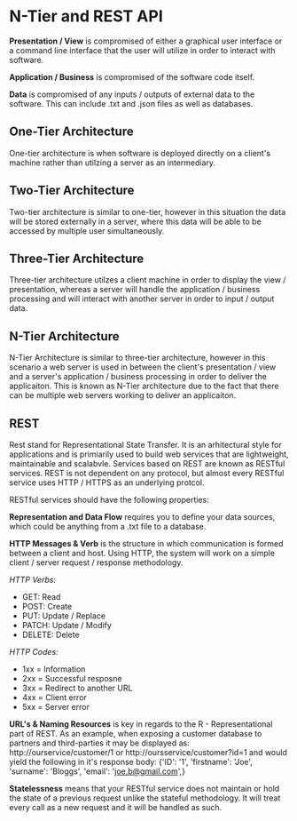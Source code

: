 
# N-Tier and REST API

**Presentation / View** is compromised of either a graphical user interface or a command line interface that the user will utilize in order to interact with software.

**Application / Business** is compromised of the software code itself.

**Data** is compromised of any inputs / outputs of external data to the software. This can include .txt and .json files as well as databases.

## One-Tier Architecture

One-tier architecture is when software is deployed directly on a client's machine rather than utilzing a server as an intermediary.

## Two-Tier Architecture

Two-tier architecture is similar to one-tier, however in this situation the data will be stored externally in a server, where this data will be able to be accessed by multiple user simultaneously.

## Three-Tier Architecture

Three-tier architecture utilzes a client machine in order to display the view / presentation, whereas a server will handle the application / business processing and will interact with another server in order to input / output data.

## N-Tier Architecture

N-Tier Architecture is similar to three-tier architecture, however in this scenario a web server is used in between the client's presentation / view and a server's application / business processing in order to deliver the applicaiton. This is known as N-Tier architecture due to the fact that there can be multiple web servers working to deliver an applicaiton.


## REST

Rest stand for Representational State Transfer. It is an arhitectural style for applications and is primiarily used to build web services that are lightweight, maintainable and scalabvle. Services based on REST are known as RESTful services. REST is not dependent on any protocol, but almost every RESTful service uses HTTP / HTTPS as an underlying protcol.

RESTful services should have the following properties:

**Representation and Data Flow** requires you to define your data sources, which could be anything from a .txt file to a database.

**HTTP Messages & Verb** is the structure in which communication is formed between a client and host. Using HTTP, the system will work on a simple client / server request / response methodology.

*HTTP Verbs:*
- GET: Read
- POST: Create
- PUT: Update / Replace
- PATCH: Update / Modify
- DELETE: Delete

*HTTP Codes:*
- 1xx = Information
- 2xx = Successful resposne
- 3xx = Redirect to another URL
- 4xx = Client error
- 5xx = Server error

**URL's & Naming Resources** is key in regards to the R - Representational part of REST. As an example, when exposing a customer database to partners and third-parties it may be displayed as: http://ourservice/customer/1 or http://oursservice/customer?id=1 and would yield the following in it's response body: {'ID': '1', 'firstname': 'Joe', 'surname': 'Bloggs', 'email': 'joe.b@gmail.com',}

**Statelessness** means that your RESTful service does not maintain or hold the state of a previous request unlike the stateful methodology. It will treat every call as a new request and it will be handled as such.
